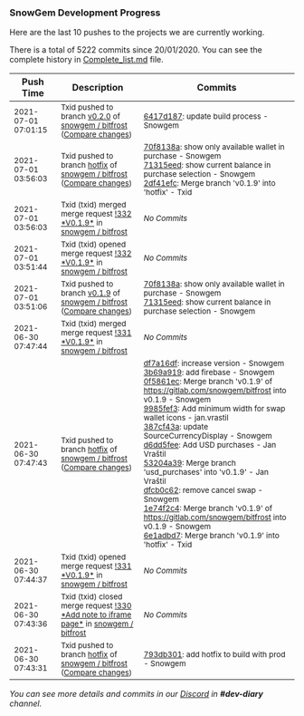 
### SnowGem Development Progress

Here are the last 10 pushes to the projects we are currently working.

There is a total of 5222 commits since 20/01/2020. You can see the complete history in
 [Complete_list.md](Complete_list.md) file.

| Push Time | Description | Commits |
| --- | --- | --- |
| <sub>2021-07-01 07:01:15</sub> | <sub>Txid pushed to branch [v0\.2\.0](https://gitlab.com/snowgem/bitfrost/commits/v0.2.0) of [snowgem / bitfrost](https://gitlab.com/snowgem/bitfrost) ([Compare changes](https://gitlab.com/snowgem/bitfrost/compare/26a7314e8330905546627849d15ba8491c146d28...6417d1872f5915014f609f6032cc2e3dbf520c85))</sub> | <sub>[6417d187](https://gitlab.com/snowgem/bitfrost/-/commit/6417d1872f5915014f609f6032cc2e3dbf520c85): update build process - Snowgem</sub> |
| <sub>2021-07-01 03:56:03</sub> | <sub>Txid pushed to branch [hotfix](https://gitlab.com/snowgem/bitfrost/commits/hotfix) of [snowgem / bitfrost](https://gitlab.com/snowgem/bitfrost) ([Compare changes](https://gitlab.com/snowgem/bitfrost/compare/6e1adbd7524d261afcaefe7038de616e9c5243c3...2df41efc4f4840945c831edf69794eddc5d5264a))</sub> | <sub>[70f8138a](https://gitlab.com/snowgem/bitfrost/-/commit/70f8138aac203c84f786bbf0219d1f30486fee61): show only available wallet in purchase - Snowgem<br>[71315eed](https://gitlab.com/snowgem/bitfrost/-/commit/71315eed9af6d51088e9b9ff66f850494937edc2): show current balance in purchase selection - Snowgem<br>[2df41efc](https://gitlab.com/snowgem/bitfrost/-/commit/2df41efc4f4840945c831edf69794eddc5d5264a): Merge branch 'v0.1.9' into 'hotfix' - Txid</sub> |
| <sub>2021-07-01 03:56:03</sub> | <sub>Txid (txid) merged merge request [\!332 \*V0\.1\.9\*](https://gitlab.com/snowgem/bitfrost/-/merge_requests/332) in [snowgem / bitfrost](https://gitlab.com/snowgem/bitfrost)</sub> | <sub>_No Commits_</sub> |
| <sub>2021-07-01 03:51:44</sub> | <sub>Txid (txid) opened merge request [\!332 \*V0\.1\.9\*](https://gitlab.com/snowgem/bitfrost/-/merge_requests/332) in [snowgem / bitfrost](https://gitlab.com/snowgem/bitfrost)</sub> | <sub>_No Commits_</sub> |
| <sub>2021-07-01 03:51:06</sub> | <sub>Txid pushed to branch [v0\.1\.9](https://gitlab.com/snowgem/bitfrost/commits/v0.1.9) of [snowgem / bitfrost](https://gitlab.com/snowgem/bitfrost) ([Compare changes](https://gitlab.com/snowgem/bitfrost/compare/1e74f2c429f4da4f0ecd00bb777820760a11e1f2...71315eed9af6d51088e9b9ff66f850494937edc2))</sub> | <sub>[70f8138a](https://gitlab.com/snowgem/bitfrost/-/commit/70f8138aac203c84f786bbf0219d1f30486fee61): show only available wallet in purchase - Snowgem<br>[71315eed](https://gitlab.com/snowgem/bitfrost/-/commit/71315eed9af6d51088e9b9ff66f850494937edc2): show current balance in purchase selection - Snowgem</sub> |
| <sub>2021-06-30 07:47:44</sub> | <sub>Txid (txid) merged merge request [\!331 \*V0\.1\.9\*](https://gitlab.com/snowgem/bitfrost/-/merge_requests/331) in [snowgem / bitfrost](https://gitlab.com/snowgem/bitfrost)</sub> | <sub>_No Commits_</sub> |
| <sub>2021-06-30 07:47:43</sub> | <sub>Txid pushed to branch [hotfix](https://gitlab.com/snowgem/bitfrost/commits/hotfix) of [snowgem / bitfrost](https://gitlab.com/snowgem/bitfrost) ([Compare changes](https://gitlab.com/snowgem/bitfrost/compare/793db301ef521c5505aaa662103d7d33a87e2697...6e1adbd7524d261afcaefe7038de616e9c5243c3))</sub> | <sub>[df7a16df](https://gitlab.com/snowgem/bitfrost/-/commit/df7a16df4b02437ad355f8e9ebf3db6c2b0f034d): increase version - Snowgem<br>[3b69a919](https://gitlab.com/snowgem/bitfrost/-/commit/3b69a91960c20b50d12fc94830c92ff4fbfc6d2f): add firebase - Snowgem<br>[0f5861ec](https://gitlab.com/snowgem/bitfrost/-/commit/0f5861ec0a2a946539dd5d7f4729ab0ff33f0836): Merge branch 'v0.1.9' of https://gitlab.com/snowgem/bitfrost into v0.1.9 - Snowgem<br>[9985fef3](https://gitlab.com/snowgem/bitfrost/-/commit/9985fef33c447428e43588265fa53e163f73b696): Add minimum width for swap wallet icons - jan.vrastil<br>[387cf43a](https://gitlab.com/snowgem/bitfrost/-/commit/387cf43a1d195493c8387ce80ce721fce043bad2): update SourceCurrencyDisplay - Snowgem<br>[d6dd5fee](https://gitlab.com/snowgem/bitfrost/-/commit/d6dd5fee77fda507d664ec4faeff0205953e4618): Add USD purchases - Jan Vraštil<br>[53204a39](https://gitlab.com/snowgem/bitfrost/-/commit/53204a39c5cac6ed51783d5c3bba6290fba9b185): Merge branch 'usd_purchases' into 'v0.1.9' - Jan Vraštil<br>[dfcb0c62](https://gitlab.com/snowgem/bitfrost/-/commit/dfcb0c62da0590e8868b4f26c91eb2a6f9d5611d): remove cancel swap - Snowgem<br>[1e74f2c4](https://gitlab.com/snowgem/bitfrost/-/commit/1e74f2c429f4da4f0ecd00bb777820760a11e1f2): Merge branch 'v0.1.9' of https://gitlab.com/snowgem/bitfrost into v0.1.9 - Snowgem<br>[6e1adbd7](https://gitlab.com/snowgem/bitfrost/-/commit/6e1adbd7524d261afcaefe7038de616e9c5243c3): Merge branch 'v0.1.9' into 'hotfix' - Txid</sub> |
| <sub>2021-06-30 07:44:37</sub> | <sub>Txid (txid) opened merge request [\!331 \*V0\.1\.9\*](https://gitlab.com/snowgem/bitfrost/-/merge_requests/331) in [snowgem / bitfrost](https://gitlab.com/snowgem/bitfrost)</sub> | <sub>_No Commits_</sub> |
| <sub>2021-06-30 07:43:36</sub> | <sub>Txid (txid) closed merge request [\!330 \*Add note to iframe page\*](https://gitlab.com/snowgem/bitfrost/-/merge_requests/330) in [snowgem / bitfrost](https://gitlab.com/snowgem/bitfrost)</sub> | <sub>_No Commits_</sub> |
| <sub>2021-06-30 07:43:31</sub> | <sub>Txid pushed to branch [hotfix](https://gitlab.com/snowgem/bitfrost/commits/hotfix) of [snowgem / bitfrost](https://gitlab.com/snowgem/bitfrost) ([Compare changes](https://gitlab.com/snowgem/bitfrost/compare/956a776a0a4c7b1d2b17b1dd115d40252043f5d9...793db301ef521c5505aaa662103d7d33a87e2697))</sub> | <sub>[793db301](https://gitlab.com/snowgem/bitfrost/-/commit/793db301ef521c5505aaa662103d7d33a87e2697): add hotfix to build with prod - Snowgem</sub> |

_You can see more details and commits in our [Discord](https://discord.gg/zumGnbg) in **#dev-diary** channel._
